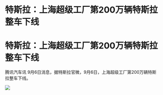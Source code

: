 # 特斯拉：上海超级工厂第200万辆特斯拉整车下线

# 特斯拉：上海超级工厂第200万辆特斯拉整车下线

腾讯汽车讯 9月6日消息，据特斯拉官微，9月6日，上海超级工厂第200万辆特斯拉整车下线。

![](https://inews.gtimg.com/news_bt/OManDORU_mY5dwWbs0rJwskpxAU8Ou1JqIYseiCCdcbycAA/1000)

